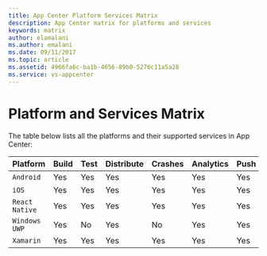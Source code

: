 ```yaml
---
title: App Center Platform Services Matrix
description: App Center matrix for platforms and services
keywords: matrix
author: elamalani
ms.author: emalani
ms.date: 09/11/2017
ms.topic: article
ms.assetid: 4966fa6c-ba1b-4656-89b0-5276c11a5a28
ms.service: vs-appcenter
---
```


# Platform and Services Matrix

The table below lists all the platforms and their supported services in App Center:

| Platform | Build | Test | Distribute | Crashes | Analytics | Push |
| :--- | :--- | :--- | :--- | :--- | :--- | :--- |
| `Android` | Yes  | Yes  | Yes | Yes | Yes | Yes |
| `iOS` | Yes  | Yes  | Yes | Yes | Yes | Yes |
| `React Native` | Yes  | Yes  | Yes | Yes | Yes | Yes |
| `Windows UWP` | Yes  | No  | Yes | No | Yes | Yes |
| `Xamarin` | Yes  | Yes  | Yes | Yes | Yes | Yes |
